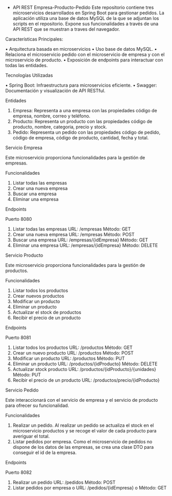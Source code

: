 - API REST Empresa-Producto-Pedido
Este repositorio contiene tres microservicios desarrollados en Spring Boot para gestionar pedidos. La aplicación utiliza una base de datos MySQL de la que se adjuntan los scripts en el repositorio. Expone sus funcionalidades a través de una API REST que se muestran a traves del navegador.

Características Principales:

•	Arquitectura basada en microservicios
•	Uso base de datos MySQL.
•	Relaciona el microservicio pedido con el microservicio de empresa y con el microservicio de producto.
•	Exposición de endpoints para interactuar con todas las entidades.

Tecnologías Utilizadas

•	Spring Boot: Infraestructura para microservicios eficiente.
•	Swagger: Documentación y visualización de API RESTful.

Entidades

1.	Empresa: Representa a una empresa con las propiedades código de empresa, nombre, correo y teléfono.
2.	Producto: Representa un producto con las propiedades código de producto, nombre, categoria, precio y stock.
3.	Pedido: Representa un pedido con las propiedades código de pedido, código de empresa, código de producto, cantidad, fecha y total.
 
Servicio Empresa

Este microservicio proporciona funcionalidades para la gestión de empresas.

Funcionalidades

1.	Listar todas las empresas
2.	Crear una nueva empresa
3.	Buscar una empresa
4.	Eliminar una empresa

Endpoints

Puerto 8080
1.	Listar todas las empresas
  URL: /empresas
  Método: GET
2.	Crear una nueva empresa
  URL: /empresas
  Método: POST
3. Buscar una empresa
  URL: /empresas/{idEmpresa}
  Método: GET
4. Eliminar una empresa
  URL: /empresas/{idEmpresa}
  Método: DELETE

Servicio Producto

Este microservicio proporciona funcionalidades para la gestión de productos.

Funcionalidades

1.	Listar todos los productos
2.	Crear nuevos productos
3.	Modificar un producto
4.	Eliminar un producto
5.	Actualizar el stock de productos
6.	Recibir el precio de un producto

Endpoints

Puerto 8081
1.	Listar todos los productos
  URL: /productos
  Método: GET
2.	Crear un nuevo producto
  URL: /productos
  Método: POST
3. Modificar un producto
  URL: /productos
  Método: PUT
4. Eliminar un producto
  URL: /productos/{idProducto}
  Método: DELETE
5. Actualizar stock producto
  URL: /productos/{idProducto}/{unidades}
  Método: PUT
6. Recibir el precio de un producto
  URL: /productos/precio/{idProducto}

Servicio Pedido

Este interaccionará con el servicio de empresa y el servicio de producto para ofrecer su funcionalidad.

Funcionalidades

1. Realizar un pedido. Al realizar un pedido se actualiza el stock en el microservicio productos y se recoge el valor de cada producto para averiguar el total.
2. Listar pedidos por empresa. Como el microservicio de pedidos no dispone de los datos de las empresas, se crea una clase DTO para conseguir el id de la empresa.

Endpoints

Puerto 8082
1.	Realizar un pedido
  URL: /pedidos
  Método: POST
2.	Listar pedidos por empresa
o	URL: /pedidos/{idEmpresa}
o	Método: GET
